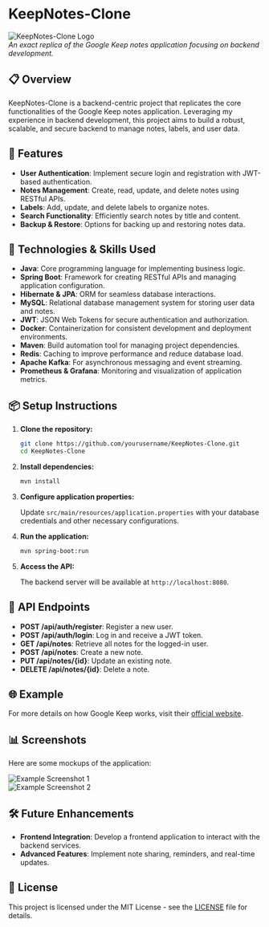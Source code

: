 # KeepNotes-Clone

![KeepNotes-Clone Logo](https://websitedesign.plus/wp-content/uploads/logo-google-keep.png)  
*An exact replica of the Google Keep notes application focusing on backend development.*

## 📋 Overview

KeepNotes-Clone is a backend-centric project that replicates the core functionalities of the Google Keep notes application. Leveraging my experience in backend development, this project aims to build a robust, scalable, and secure backend to manage notes, labels, and user data.

## 🚀 Features

- **User Authentication**: Implement secure login and registration with JWT-based authentication.
- **Notes Management**: Create, read, update, and delete notes using RESTful APIs.
- **Labels**: Add, update, and delete labels to organize notes.
- **Search Functionality**: Efficiently search notes by title and content.
- **Backup & Restore**: Options for backing up and restoring notes data.

## 🔧 Technologies & Skills Used

- **Java**: Core programming language for implementing business logic.
- **Spring Boot**: Framework for creating RESTful APIs and managing application configuration.
- **Hibernate & JPA**: ORM for seamless database interactions.
- **MySQL**: Relational database management system for storing user data and notes.
- **JWT**: JSON Web Tokens for secure authentication and authorization.
- **Docker**: Containerization for consistent development and deployment environments.
- **Maven**: Build automation tool for managing project dependencies.
- **Redis**: Caching to improve performance and reduce database load.
- **Apache Kafka**: For asynchronous messaging and event streaming.
- **Prometheus & Grafana**: Monitoring and visualization of application metrics.

## 📦 Setup Instructions

1. **Clone the repository:**

    ```bash
    git clone https://github.com/yourusername/KeepNotes-Clone.git
    cd KeepNotes-Clone
    ```

2. **Install dependencies:**

    ```bash
    mvn install
    ```

3. **Configure application properties:**

    Update `src/main/resources/application.properties` with your database credentials and other necessary configurations.

4. **Run the application:**

    ```bash
    mvn spring-boot:run
    ```

5. **Access the API:**

    The backend server will be available at `http://localhost:8080`.

## 📂 API Endpoints

- **POST /api/auth/register**: Register a new user.
- **POST /api/auth/login**: Log in and receive a JWT token.
- **GET /api/notes**: Retrieve all notes for the logged-in user.
- **POST /api/notes**: Create a new note.
- **PUT /api/notes/{id}**: Update an existing note.
- **DELETE /api/notes/{id}**: Delete a note.

## 🌐 Example

For more details on how Google Keep works, visit their [official website](https://keep.google.com).

## 📊 Screenshots

Here are some mockups of the application:

![Example Screenshot 1](https://www.example.com/screenshot1.png)  
![Example Screenshot 2](https://www.example.com/screenshot2.png)  

## 🛠️ Future Enhancements

- **Frontend Integration**: Develop a frontend application to interact with the backend services.
- **Advanced Features**: Implement note sharing, reminders, and real-time updates.

## 📝 License

This project is licensed under the MIT License - see the [LICENSE](LICENSE) file for details.
